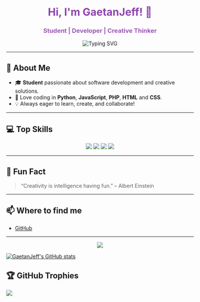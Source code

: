 <!--
    Creative GitHub Profile README for a Student
    Theme: Purple
-->

<h1 align="center" style="color:#8e44ad;">Hi, I'm GaetanJeff! 👋</h1>
<h3 align="center" style="color:#9b59b6;">Student | Developer | Creative Thinker</h3>

<p align="center">
  <img src="https://readme-typing-svg.demolab.com?font=Fira+Code&duration=4000&pause=1000&color=8E44AD&center=true&width=435&lines=Passionate+about+code+%F0%9F%92%BB;Exploring+Python%2C+JS%2C+PHP%2C+CSS+%F0%9F%92%A0;Always+learning+something+new+%F0%9F%8E%93" alt="Typing SVG" />
</p>

---

## 🎨 About Me

- 🎓 **Student** passionate about software development and creative solutions.
- 🐍 Love coding in **Python**, **JavaScript**, **PHP**, **HTML** and **CSS**.
- 💡 Always eager to learn, create, and collaborate!

---

## 💻 Top Skills

<p align="center">
  <img src="https://img.shields.io/badge/Python-8e44ad?style=for-the-badge&logo=python&logoColor=white"/>
  <img src="https://img.shields.io/badge/JavaScript-9b59b6?style=for-the-badge&logo=javascript&logoColor=white"/>
  <img src="https://img.shields.io/badge/PHP-8e44ad?style=for-the-badge&logo=php&logoColor=white"/>
  <img src="https://img.shields.io/badge/CSS3-9b59b6?style=for-the-badge&logo=css3&logoColor=white"/>
</p>

---

## 🌟 Fun Fact

> “Creativity is intelligence having fun.” – Albert Einstein

---

## 📫 Where to find me

- [GitHub](https://github.com/GaetanJeff)

---

<p align="center">
  <img src="https://capsule-render.vercel.app/api?type=waving&color=8e44ad&height=120&section=footer"/>
</p>

<!---
GaetanJeff/GaetanJeff is a ✨ special ✨ repository because its `README.md` (this file) appears on your GitHub profile.
You can click the Preview link to take a look at your changes.
--->
[![GaetanJeff's GitHub stats](https://github-readme-stats.vercel.app/api?username=GaetanJeff&theme=aura_dark)](https://github.com/GaetanJeff/GaetanJeff)

## 🏆 GitHub Trophies
![](https://github-profile-trophy.vercel.app/?username=GaetanJeff&theme=tokyonight)
